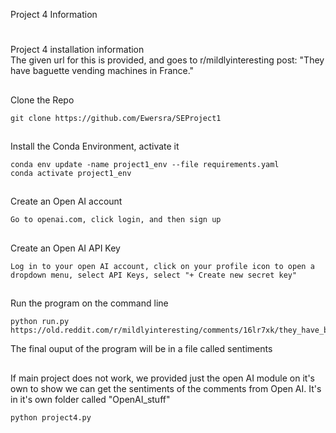 Project 4 Information

#
Project 4 installation information <br>
The given url for this is provided, and goes to r/mildlyinteresting post: "They have baguette vending machines in France."

##
Clone the Repo

```
git clone https://github.com/Ewersra/SEProject1
```

##
Install the Conda Environment, activate it

```
conda env update -name project1_env --file requirements.yaml
conda activate project1_env
```

##
Create an Open AI account

```
Go to openai.com, click login, and then sign up
```

##
Create an Open AI API Key

```
Log in to your open AI account, click on your profile icon to open a dropdown menu, select API Keys, select "+ Create new secret key"
```

##
Run the program on the command line

```
python run.py https://old.reddit.com/r/mildlyinteresting/comments/16lr7xk/they_have_baguette_vending_machines_in_france/
``` 

The final ouput of the program will be in a file called sentiments


##
If main project does not work, we provided just the open AI module on it's own to show we can get the sentiments of the comments from Open AI. It's in it's own folder called "OpenAI_stuff"

```
python project4.py 
``` 
